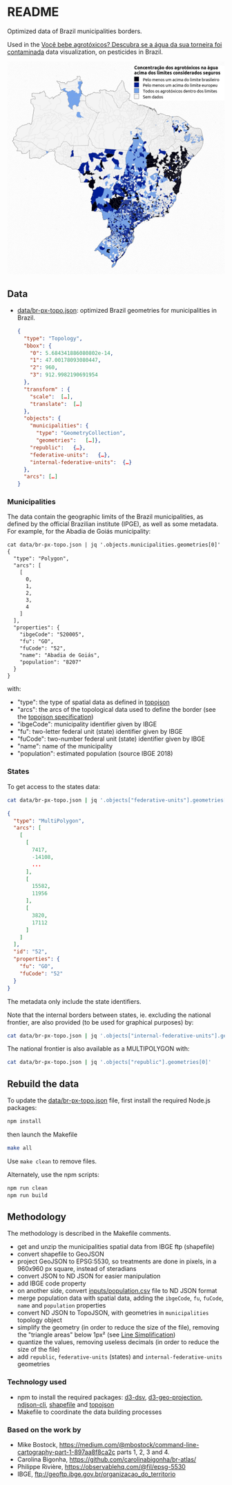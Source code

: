 # README

Optimized data of Brazil municipalities borders.

Used in the
[Você bebe agrotóxicos? Descubra se a água da sua torneira foi contaminada](http://portrasdoalimento.info/agrotoxico-na-agua/)
data visualization, on pesticides in Brazil.

![Concentration of pesticides in Brazilian drinking water](./dataviz_screenshot.png)

## Data

- [data/br-px-topo.json](./data/br-px-topo.json): optimized Brazil geometries
  for municipalities in Brazil.

  ```json
  {
    "type":	"Topology",
    "bbox": {
      "0": 5.684341886080802e-14,
      "1": 47.00178093080447,
      "2": 960,
      "3": 912.9982190691954
    },
    "transform"	: {
      "scale":	[…],
      "translate":	[…]
    },
    "objects": {
      "municipalities": {
        "type":	"GeometryCollection",
        "geometries":	[…]},
      "republic":	{…},
      "federative-units":	{…},
      "internal-federative-units":	{…}
    },
    "arcs":	[…]
  }
  ```

### Municipalities

The data contain the geographic limits of the Brazil municipalities, as defined
by the official Brazilian institute (IPGE), as well as some metadata. For
example, for the Abadia de Goiás municipality:

```
cat data/br-px-topo.json | jq '.objects.municipalities.geometries[0]'
{
  "type": "Polygon",
  "arcs": [
    [
      0,
      1,
      2,
      3,
      4
    ]
  ],
  "properties": {
    "ibgeCode": "520005",
    "fu": "GO",
    "fuCode": "52",
    "name": "Abadia de Goiás",
    "population": "8207"
  }
}
```

with:

- "type": the type of spatial data as defined in
  [topojson](https://github.com/topojson/topojson-specification)
- "arcs": the arcs of the topological data used to define the border (see the
  [topojson specification](https://github.com/topojson/topojson-specification#213-arcs))
- "ibgeCode": municipality identifier given by IBGE
- "fu": two-letter federal unit (state) identifier given by IBGE
- "fuCode": two-number federal unit (state) identifier given by IBGE
- "name": name of the municipality
- "population": estimated population (source IBGE 2018)

### States

To get access to the states data:

```bash
cat data/br-px-topo.json | jq '.objects["federative-units"].geometries[0]'
```

```json
{
  "type": "MultiPolygon",
  "arcs": [
    [
      [
        7417,
        -14108,
        ...
      ],
      [
        15582,
        11956
      ],
      [
        3820,
        17112
      ]
    ]
  ],
  "id": "52",
  "properties": {
    "fu": "GO",
    "fuCode": "52"
  }
}
```

The metadata only include the state identifiers.

Note that the internal borders between states, ie. excluding the national
frontier, are also provided (to be used for graphical purposes) by:

```bash
cat data/br-px-topo.json | jq '.objects["internal-federative-units"].geometries[0]'
```

The national frontier is also available as a MULTIPOLYGON with:

```bash
cat data/br-px-topo.json | jq '.objects["republic"].geometries[0]'
```

## Rebuild the data

To update the [data/br-px-topo.json](./data/br-px-topo.json) file, first install
the required Node.js packages:

```bash
npm install
```

then launch the Makefile

```bash
make all
```

Use `make clean` to remove files.

Alternately, use the npm scripts:

```bash
npm run clean
npm run build
```

## Methodology

The methodology is described in the Makefile comments.

- get and unzip the municipalities spatial data from IBGE ftp (shapefile)
- convert shapefile to GeoJSON
- project GeoJSON to EPSG:5530, so treatments are done in pixels, in a 960x960
  px square, instead of steradians
- convert JSON to ND JSON for easier manipulation
- add IBGE code property
- on another side, convert [inputs/population.csv](./inputs/population.csv) file
  to ND JSON format
- merge population data with spatial data, adding the `ibgeCode`, `fu`,
  `fuCode`, `name` and `population` properties
- convert ND JSON to TopoJSON, with geometries in `municipalities` topology
  object
- simplify the geometry (in order to reduce the size of the file), removing the
  "triangle areas" below 1px² (see
  [Line Simplification](https://bost.ocks.org/mike/simplify/))
- quantize the values, removing useless decimals (in order to reduce the size of
  the file)
- add `republic`, `federative-units` (states) and `internal-federative-units`
  geometries

### Technology used

- npm to install the required packages: [d3-dsv](https://github.com/d3/d3-dsv),
  [d3-geo-projection](https://github.com/d3/d3-geo-projection/),
  [ndjson-cli](https://github.com/mbostock/ndjson-cli),
  [shapefile](https://github.com/mbostock/shapefile) and
  [topojson](https://github.com/topojson/topojson)
- Makefile to coordinate the data building processes

### Based on the work by

- Mike Bostock,
  https://medium.com/@mbostock/command-line-cartography-part-1-897aa8f8ca2c
  parts 1, 2, 3 and 4.
- Carolina Bigonha, https://github.com/carolinabigonha/br-atlas/
- Philippe Rivière, https://observablehq.com/@fil/epsg-5530
- IBGE, ftp://geoftp.ibge.gov.br/organizacao_do_territorio
